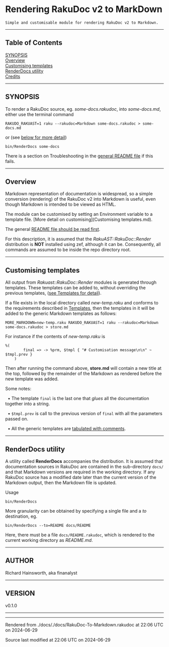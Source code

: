 
# Rendering RakuDoc v2 to MarkDown

	Simple and customisable module for rendering RakuDoc v2 to Markdown.

----

## Table of Contents
<a href="#SYNOPSIS">SYNOPSIS</a>   
<a href="#Overview">Overview</a>   
<a href="#Customising_templates">Customising templates</a>   
<a href="#RenderDocs_utility">RenderDocs utility</a>   
<a href="#Credits">Credits</a>   


----  

## SYNOPSIS<div id="SYNOPSIS"> </div>
<span class="para" id="9ce3ef6"></span>To render a RakuDoc source, eg. *some-docs.rakudoc*, into *some-docs.md*, either use the terminal command 


```
RAKUDO_RAKUAST=1 raku --rakudoc=Markdown some-docs.rakudoc > some-docs.md
```
<span class="para" id="7d095b1"></span>or (see [below for more detail](#RenderDocs_utility)) 


```
bin/RenderDocs some-docs
```
<span class="para" id="5beec09"></span>There is a section on Troubleshooting in the [general README file](README.md) if this fails. 




----

## Overview<div id="Overview"> </div>
<span class="para" id="5324901"></span>Markdown representation of documentation is widespread, so a simple conversion (rendering) of the RakuDoc v2 into Markdown is useful, even though Markdown is intended to be viewed as HTML. 

<span class="para" id="372c900"></span>The module can be customised by setting an Environment variable to a template file. [More detail on customising](Customising templates.md). 

<span class="para" id="3454017"></span>The general [README file should be read first](README.md). 

<span class="para" id="e581a66"></span>For this description, it is assumed that the *RakuAST::RakuDoc::Render* distribution is **NOT** installed using zef, although it can be. Consequently, all commands are assumed to be inside the repo directory root. 


----

## Customising templates<div id="Customising_templates"> </div>
<span class="para" id="bffb7ca"></span>All output from *Rakuast::RakuDoc::Render* modules is generated through templates. These templates can be added to, without overriding the previous templates, ([see Templates for detail](Templates.md)). 

<span class="para" id="9b20e8e"></span>If a file exists in the local directory called *new-temp.raku* and conforms to the requirements described in [Templates](Templates.md), then the templates in it will be added to the generic Markdown templates as follows: 


```
MORE_MARKDOWN=new-temp.raku RAKUDO_RAKUAST=1 raku --rakudoc=Markdown some-docs.rakudoc > store.md
```
<span class="para" id="3cb3c43"></span>For instance if the contents of *new-temp.raku* is 


```
%(
        final => -> %prm, $tmpl { "# Customisation message\n\n" ~ $tmpl.prev }
    )
```
<span class="para" id="2b90223"></span>Then after running the command above, **store.md** will contain a new title at the top, followed by the remainder of the Markdown as rendered before the new template was added. 

<span class="para" id="d4da3b3"></span>Some notes: 



&nbsp;&nbsp;• <span class="para" id="3e7a71d"></span>The template `final` is the last one that *glues* all the documentation together into a string. 

  
&nbsp;&nbsp;• <span class="para" id="20e9363"></span>`$tmpl.prev` is call to the previous version of `final` with all the parameters passed on. 

  
&nbsp;&nbsp;• <span class="para" id="c1ac060"></span>All the generic templates are [tabulated with comments](default-text-templates.md). 

  

----

## RenderDocs utility<div id="RenderDocs_utility"> </div>
<span class="para" id="3881f89"></span>A utility called **RenderDocs** accompanies the distribution. It is assumed that documentation sources in RakuDoc are contained in the sub-directory `docs/` and that Markdown versions are required in the working directory. If any RakuDoc source has a modified date later than the current version of the Markdown output, then the Markdown file is updated. 

<span class="para" id="773bcc7"></span>Usage 


```
bin/RenderDocs
```
<span class="para" id="a78f96c"></span>More granularity can be obtained by specifying a single file and a *to* destination, eg. 


```
bin/RenderDocs --to=README docs/README
```
<span class="para" id="4e993d8"></span>Here, there must be a file `docs/README.rakudoc`, which is rendered to the current working directory as *README.md*. 

<div id="Credits"> </div>

----  

## AUTHOR<div id="AUTHOR"> </div>
Richard Hainsworth, aka finanalyst



<div id="Placement"> </div>

----  

## VERSION<div id="VERSION"> </div>
v0.1.0







----

----

Rendered from ./docs/./docs/RakuDoc-To-Markdown.rakudoc at 22:06 UTC on 2024-06-29

Source last modified at 22:06 UTC on 2024-06-29


